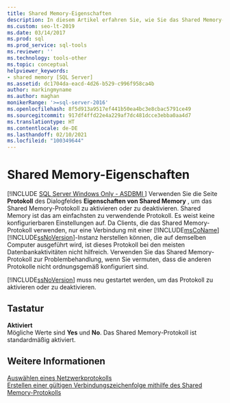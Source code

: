 ```yaml
---
title: Shared Memory-Eigenschaften
description: In diesem Artikel erfahren Sie, wie Sie das Shared Memory-Protokoll aktivieren oder deaktivieren, das Clients verwenden können, um eine Verbindung zu einer SQL Server-Instanz herzustellen, die auf demselben Computer ausgeführt wird.
ms.custom: seo-lt-2019
ms.date: 03/14/2017
ms.prod: sql
ms.prod_service: sql-tools
ms.reviewer: ''
ms.technology: tools-other
ms.topic: conceptual
helpviewer_keywords:
- shared memory [SQL Server]
ms.assetid: dc1704da-eacd-4d26-b529-c996f958ca4b
author: markingmyname
ms.author: maghan
monikerRange: '>=sql-server-2016'
ms.openlocfilehash: 8f5d913a9517ef441b50ea4bc3e8cbac5791ce49
ms.sourcegitcommit: 917df4ffd22e4a229af7dc481dcce3ebba0aa4d7
ms.translationtype: HT
ms.contentlocale: de-DE
ms.lasthandoff: 02/10/2021
ms.locfileid: "100349644"
---
```

# <a name="shared-memory-properties"></a>Shared Memory-Eigenschaften
[!INCLUDE [SQL Server Windows Only - ASDBMI ](../../includes/applies-to-version/sql-windows-only-asdbmi.md)]
  Verwenden Sie die Seite **Protokoll** des Dialogfeldes **Eigenschaften von Shared Memory** , um das Shared Memory-Protokoll zu aktivieren oder zu deaktivieren. Shared Memory ist das am einfachsten zu verwendende Protokoll. Es weist keine konfigurierbaren Einstellungen auf. Da Clients, die das Shared Memory-Protokoll verwenden, nur eine Verbindung mit einer [!INCLUDE[msCoName](../../includes/msconame-md.md)] [!INCLUDE[ssNoVersion](../../includes/ssnoversion-md.md)]-Instanz herstellen können, die auf demselben Computer ausgeführt wird, ist dieses Protokoll bei den meisten Datenbankaktivitäten nicht hilfreich. Verwenden Sie das Shared Memory-Protokoll zur Problembehandlung, wenn Sie vermuten, dass die anderen Protokolle nicht ordnungsgemäß konfiguriert sind.  
  
 [!INCLUDE[ssNoVersion](../../includes/ssnoversion-md.md)] muss neu gestartet werden, um das Protokoll zu aktivieren oder zu deaktivieren.  
  
## <a name="options"></a>Tastatur  
 **Aktiviert**  
 Mögliche Werte sind **Yes** und **No**. Das Shared Memory-Protokoll ist standardmäßig aktiviert.  
  
## <a name="see-also"></a>Weitere Informationen  
 [Auswählen eines Netzwerkprotokolls](/previous-versions/sql/sql-server-2016/ms187892(v=sql.130))   
 [Erstellen einer gültigen Verbindungszeichenfolge mithilfe des Shared Memory-Protokolls](../../tools/configuration-manager/creating-a-valid-connection-string-using-shared-memory-protocol.md)  
  

